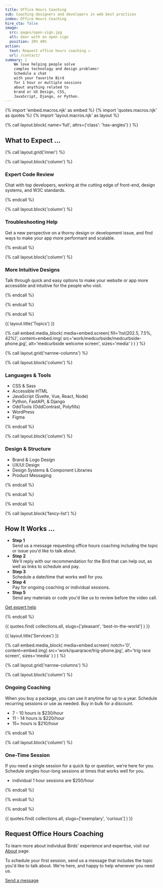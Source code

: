 ```yaml
---
title: Office Hours Coaching
sub: Coaching designers and developers in web best practices
index: Office Hours Coaching
hire_cta: false
image:
  src: pages/open-sign.jpg
  alt: door with an open sign
  position: 20% 40%
action:
  text: Request office hours coaching »
  url: /contact/
summary: |
    We love helping people solve
    complex technology and design problems!
    Schedule a chat
    with your favorite Bird
    for 1 hour or multiple sessions
    about anything related to
    brand or UX Design, CSS,
    JavaScript, Django, or Python.
---
```


{% import 'embed.macros.njk' as embed %}
{% import 'quotes.macros.njk' as quotes %}
{% import 'layout.macros.njk' as layout %}

{% call layout.block(
  name='full',
  attrs={'class': 'has-angles'}
) %}

## What to Expect ...

{% call layout.grid('inner') %}

{% call layout.block('column') %}

### Expert Code Review

Chat with top developers,
working at the cutting edge
of front-end, design systems,
and W3C standards.

{% endcall %}

{% call layout.block('column') %}

### Troubleshooting Help

Get a new perspective
on a thorny design or development issue,
and find ways to make your app
more performant and scalable.

{% endcall %}

{% call layout.block('column') %}

### More Intuitive Designs

Talk through quick and easy options
to make your website or app
more accessible and intuitive
for the people who visit.

{% endcall %}

{% endcall %}

{% endcall %}

{{ layout.title('Topics') }}

{% call embed.media_block(
  media=embed.screen(
    fill='hsl(202.5, 7.5%, 42%)',
    content=embed.img(
      src='work/medcurbside/medcurbside-phone.jpg',
      alt='medcurbside welcome screen',
      sizes='media'
    )
  )
) %}

{% call layout.grid('narrow-columns') %}

{% call layout.block('column') %}

### Languages & Tools

- CSS & Sass
- Accessible HTML
- JavaScript (Svelte, Vue, React, Node)
- Python, FastAPI, & Django
- OddTools (OddContrast, Polyfills)
- WordPress
- Figma


{% endcall %}

{% call layout.block('column') %}

### Design & Structure

- Brand & Logo Design
- UX/UI Design
- Design Systems & Component Libraries
- Product Messaging

{% endcall %}

{% endcall %}

{% endcall %}

{% call layout.block('fancy-list') %}

## How It Works ...

- **Step 1** \
  Send us a message
  requesting office hours coaching
  including the topic or issue
  you'd like to talk about.
- **Step 2** \
  We'll reply with our recommendation
  for the Bird that can help out,
  as well as links to schedule and pay.
- **Step 3** \
  Schedule a date/time
  that works well for you.
- **Step 4** \
  Pay for ongoing coaching
  or individual sessions.
- **Step 5** \
  Send any materials or code
  you'd like us to review
 before the video call.

 [Get expert help](/contact/)

{% endcall %}

{{ quotes.find(
  collections.all,
  slugs=['pleasant', 'best-in-the-world']
) }}

{{ layout.title('Services') }}

{% call embed.media_block(
  media=embed.screen(
    notch='0',
    content=embed.img(
      src='work/quarqrace/trig-phone.jpg',
      alt='trig race screen',
      sizes='media'
    )
  )
) %}

{% call layout.grid('narrow-columns') %}

{% call layout.block('column') %}

### Ongoing Coaching

When you buy a package,
you can use it anytime for up to a year.
Schedule recurring sessions
or use as needed.
Buy in bulk for a discount.

- 7 - 10 hours is $230/hour
- 11 - 14 hours is $220/hour
- 15+ hours is $210/hour

{% endcall %}

{% call layout.block('column') %}

### One-Time Session
If you need a single session
for a quick tip or question,
we’re here for you.
Schedule singles hour-long sessions
at times that works well for you.

- individual 1 hour sessions are $250/hour

{% endcall %}

{% endcall %}

{% endcall %}

{{ quotes.find(
  collections.all,
  slugs=['exemplary', 'curious']
) }}

## Request Office Hours Coaching
To learn more
about individual Birds'
experience and expertise,
visit our [About](/about) page.

To schedule your first session,
send us a message that includes
the topic you'd like to talk about.
We're here,
and happy to help
whenever you need us.

[Send a message](/contact/)
